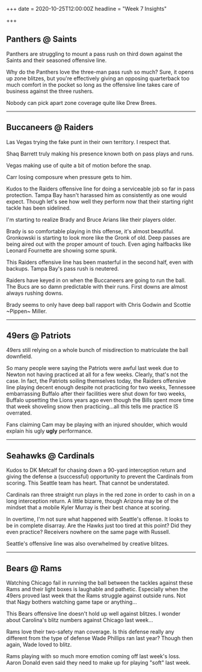 +++
date = 2020-10-25T12:00:00Z
headline = "Week 7 Insights"

+++
## Panthers @ Saints

Panthers are struggling to mount a pass rush on third down against the Saints and their seasoned offensive line.

Why do the Panthers love the three-man pass rush so much? Sure, it opens up zone blitzes, but you're effectively giving an opposing quarterback too much comfort in the pocket so long as the offensive line takes care of business against the three rushers.

Nobody can pick apart zone coverage quite like Drew Brees.

***

## Buccaneers @ Raiders

Las Vegas trying the fake punt in their own territory. I respect that.

Shaq Barrett truly making his presence known both on pass plays and runs.

Vegas making use of quite a bit of motion before the snap.

Carr losing composure when pressure gets to him.

Kudos to the Raiders offensive line for doing a serviceable job so far in pass protection. Tampa Bay hasn't harassed him as consistently as one would expect. Though let's see how well they perform now that their starting right tackle has been sidelined.

I'm starting to realize Brady and Bruce Arians like their players older.

Brady is so comfortable playing in this offense, it's almost beautiful. Gronkowski is starting to look more like the Gronk of old. Deep passes are being aired out with the proper amount of touch. Even aging halfbacks like Leonard Fournette are showing some spunk.

This Raiders offensive line has been masterful in the second half, even with backups. Tampa Bay's pass rush is neutered.

Raiders have keyed in on when the Buccaneers are going to run the ball. The Bucs are so damn predictable with their runs. First downs are almost always rushing downs.

Brady seems to only have deep ball rapport with Chris Godwin and Scottie \~Pippen\~ Miller.

***

## 49ers @ Patriots

49ers still relying on a whole bunch of misdirection to matriculate the ball downfield.

So many people were saying the Patriots were awful last week due to Newton not having practiced at all for a few weeks. Clearly, that's not the case. In fact, the Patriots soiling themselves today, the Raiders offensive line playing decent enough despite not practicing for two weeks, Tennessee embarrassing Buffalo after their facilities were shut down for two weeks, Buffalo upsetting the Lions years ago even though the Bills spent more time that week shoveling snow then practicing...all this tells me practice IS overrated.

Fans claiming Cam may be playing with an injured shoulder, which would explain his ugly **ugly** performance.

***

## Seahawks @ Cardinals

Kudos to DK Metcalf for chasing down a 90-yard interception return and giving the defense a (successful) opportunity to prevent the Cardinals from scoring. This Seattle team has heart. That cannot be understated.

Cardinals ran three straight run plays in the red zone in order to cash in on a long interception return. A little bizarre, though Arizona may be of the mindset that a mobile Kyler Murray is their best chance at scoring.

In overtime, I'm not sure what happened with Seattle's offense. It looks to be in complete disarray. Are the Hawks just too tired at this point? Did they even practice? Receivers nowhere on the same page with Russell.

Seattle's offensive line was also overwhelmed by creative blitzes.

***

## Bears @ Rams

Watching Chicago fail in running the ball between the tackles against these Rams and their light boxes is laughable and pathetic. Especially when the 49ers proved last week that the Rams struggle against outside runs. Not that Nagy bothers watching game tape or anything...

This Bears offensive line doesn't hold up well against blitzes. I wonder about Carolina's blitz numbers against Chicago last week...

Rams love their two-safety man coverage. Is this defense really any different from the type of defense Wade Phillips ran last year? Though then again, Wade loved to blitz.

Rams playing with so much more emotion coming off last week's loss. Aaron Donald even said they need to make up for playing "soft" last week.